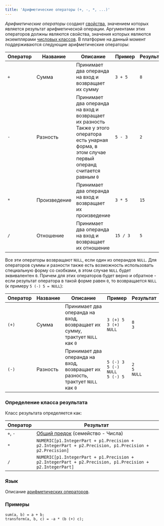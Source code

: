 ```yaml
---
title: 'Арифметические операторы (+, -, *, ...)'
---
```


*Арифметические операторы* создают [свойства](Properties.md), значением которых является результат арифметической операции. Аргументами этих операторов должны являются свойства, значения которых являются экземплярами [числовых классов](Built-in_classes.md). В платформе на данный момент поддерживаются следующие арифметические операторы:

|Оператор|Название    |Описание|Пример|Результат|
|--------|------------|---|---|---|
|`+`     |Сумма       |Принимает два операнда на вход и возвращает их сумму|`3 + 5`|`8`|
|`-`     |Разность    |Принимает два операнда на вход и возвращает их разность<br/>Также у этого оператора есть унарная форма, в этом случае первый операнд считается равным `0`|`5 - 3`|`2`|
|`*`     |Произведение|Принимает два операнда на вход и возвращает их произведение|`3 * 5`|`15`|
|`/`     |Отношение   |Принимает два операнда на вход и возвращает их отношение|`15 / 3`|`5`|

Все эти операторы возвращают `NULL`, если один из операндов `NULL`. Для операторов суммы и разности также есть возможность использовать специальную форму со скобками, в этом случае `NULL` будет эквивалентен `0`. Причем для этих операторов будет верно и обратное - если результат оператора в такой форме равен `0`, то возвращается `NULL` (к примеру `5 (-) 5 = NULL`):

|Оператор|Название|Описание|Пример|Результат|
|--------|--------|---|---|---|
|`(+)`   |Сумма   |Принимает два операнда на вход, возвращает их сумму, трактует `NULL` как `0`|`3 (+) 5`<br/>`3 (+) NULL`|`8`<br/>`3`|
|`(-)`   |Разность|Принимает два операнда на вход, возвращает их разность, трактует `NULL` как `0`|`5 (-) 3`<br/>`5 (-) NULL`<br/>`5 (-) 5`|`2`<br/>`5`<br/>`NULL`|

### Определение класса результата

Класс результата определяется как:

|Оператор|Результат                                                                                              |
|--------|-------------------------------------------------------------------------------------------------------|
|`+`, `-`|[Общий предок](Built-in_classes.md#commonparentclass) (семейство - Числа)                              |
|`*`     |`NUMERIC[p1.IntegerPart + p1.Precision + p2.IntegerPart + p2.Precision, p1.Precision + p2.Precision]`  |
|`/`     |`NUMERIC[p1.IntegerPart + p1.Precision + p2.IntegerPart + p2.Precision, p1.Precision + p2.IntegerPart]`|


### Язык

Описание [арифметических операторов](Arithmetic_operators.md).

### Примеры

```lsf
sum(a, b) = a + b;
transform(a, b, c) = -a * (b (+) c);
```
